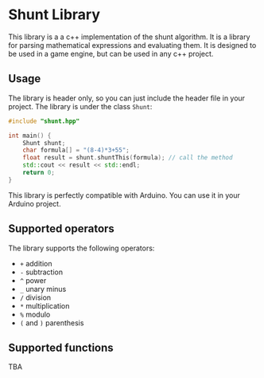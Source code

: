 # Shunt Library

This library is a a c++ implementation of the shunt algorithm. It is a library for parsing mathematical expressions and evaluating them. It is designed to be used in a game engine, but can be used in any c++ project.

## Usage

The library is header only, so you can just include the header file in your project. The library is under the class `Shunt`:

```cpp
#include "shunt.hpp"

int main() {
    Shunt shunt;
    char formula[] = "(8-4)*3+55";
    float result = shunt.shuntThis(formula); // call the method
    std::cout << result << std::endl;
    return 0;
}
```

This library is perfectly compatible with Arduino. You can use it in your Arduino project.

## Supported operators

The library supports the following operators:

- `+` addition
- `-` subtraction
- `^` power
- `_` unary minus
- `/` division
- `*` multiplication
- `%` modulo
- `(` and `)` parenthesis

## Supported functions

TBA
